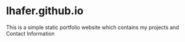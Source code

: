 # lhafer.github.io

This is a simple static portfolio website which contains my projects and Contact Information

